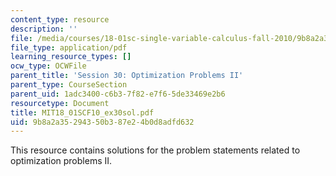```yaml
---
content_type: resource
description: ''
file: /media/courses/18-01sc-single-variable-calculus-fall-2010/9b8a2a35294350b387e24b0d8adfd632_MIT18_01SCF10_ex30sol.pdf
file_type: application/pdf
learning_resource_types: []
ocw_type: OCWFile
parent_title: 'Session 30: Optimization Problems II'
parent_type: CourseSection
parent_uid: 1adc3400-c6b3-7f82-e7f6-5de33469e2b6
resourcetype: Document
title: MIT18_01SCF10_ex30sol.pdf
uid: 9b8a2a35-2943-50b3-87e2-4b0d8adfd632
---
```

This resource contains solutions for the problem statements related to optimization problems II.